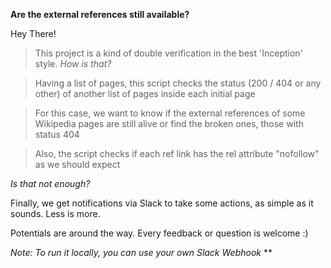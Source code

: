 **Are the external references still available?**

Hey There!

> This project is a kind of double verification in the best 'Inception' style. *How is that?*

> Having a list of pages, this script checks the status (200 / 404 or any other) of another list of pages inside each initial page

> For this case, we want to know if the external references of some Wikipedia pages are still alive or find the broken ones, those with status 404

> Also, the script checks if each ref link has the rel attribute "nofollow" as we should expect


*Is that not enough?*

Finally, we get notifications via Slack to take some actions, as simple as it sounds. Less is more. 

Potentials are around the way. 
Every feedback or question is welcome :) 


*Note: To run it locally, you can use your own Slack Webhook* **
